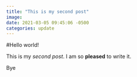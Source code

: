 ```yaml
---
title: "This is my second post"
image:
date: 2021-03-05 09:45:06 -0500
categories: update
---
```


#Hello world!

This is my *second post*. I am so **pleased** to write it.

Bye
